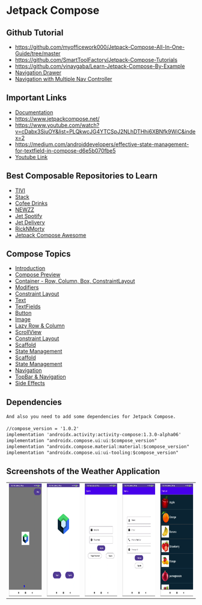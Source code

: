 # Jetpack Compose

## Github Tutorial

- https://github.com/myofficework000/Jetpack-Compose-All-In-One-Guide/tree/master
- https://github.com/SmartToolFactory/Jetpack-Compose-Tutorials
- https://github.com/vinaygaba/Learn-Jetpack-Compose-By-Example
- [Navigation Drawer](https://github.com/Foxpace/JetpackCompose-AppDrawerExample/tree/master)
- [Navigation with Multiple Nav Controller](https://github.com/bajpaiNikhil/navigationInCompose/tree/master)

## Important Links

- [Documentation](https://developer.android.com/jetpack/compose/documentation)
- https://www.jetpackcompose.net/
- https://www.youtube.com/watch?v=cDabx3SjuOY&list=PLQkwcJG4YTCSpJ2NLhDTHhi6XBNfk9WiC&index=2
- https://medium.com/androiddevelopers/effective-state-management-for-textfield-in-compose-d6e5b070fbe5
- [Youtube Link](https://github.com/siba-x-prasad/ComposePlayground/blob/main/readMe/ComposeYoutube.md)

## Best Composable Repositories to Learn

- [TIVI](https://github.com/chrisbanes/tivi)
- [Stack](https://github.com/tylerbwong/stack/)
- [Cofee Drinks](https://github.com/AlexZhukovich/CoffeeDrinksWithJetpackCompose)
- [NEWZZ](https://github.com/Akashkamble/Newzz-Compose)
- [Jet Spotify](https://github.com/sunny52525/JetSpotify)
- [Jet Delivery](https://github.com/vipulasri/JetDelivery)
- [RickNMorty](https://github.com/a914-gowtham/RickNMortyCompose)
- [Jetpack Compose Awesome](https://github.com/jetpack-compose/jetpack-compose-awesome)

## Compose Topics
- [Introduction](https://github.com/siba-x-prasad/ComposePlayground/blob/main/readMe/1.Introduction.md)
- [Compose Preview](https://github.com/siba-x-prasad/ComposePlayground/blob/main/readMe/2.ComposePreview.md)
- [Container - Row, Column, Box, ConstraintLayout](https://github.com/siba-x-prasad/ComposePlayground/blob/master/readMe/3.layoutOrContainer.md)
- [Modifiers](https://github.com/siba-x-prasad/ComposePlayground/blob/main/readMe/4.Modifiers.md)
- [Constraint Layout](https://github.com/siba-x-prasad/ComposePlayground/blob/main/readMe/15.constraintLayout.md)
- [Text](https://github.com/siba-x-prasad/ComposePlayground/blob/main/readMe/5.Text.md)
- [TextFields](https://github.com/siba-x-prasad/ComposePlayground/blob/main/readMe/6.TextField.md)
- [Button](https://github.com/siba-x-prasad/ComposePlayground/blob/main/readMe/7.Button.md)
- [Image](https://github.com/siba-x-prasad/ComposePlayground/blob/main/readMe/8.Image.md)
- [Lazy Row & Column](https://github.com/siba-x-prasad/ComposePlayground/blob/main/readMe/9.LazyRowAndColumn.md)
- [ScrollView](https://github.com/siba-x-prasad/ComposePlayground/blob/main/readMe/10.ScrollView.md)
- [Constraint Layout](https://github.com/siba-x-prasad/ComposePlayground/blob/main/readMe/11.ConstraintLayout.md)
- [Scaffold](https://github.com/siba-x-prasad/ComposePlayground/blob/main/readMe/12.scaffold.md)
- [State Management](https://github.com/siba-x-prasad/ComposePlayground/blob/main/readMe/13.stateManagement.md)
- [Scaffold](https://github.com/siba-x-prasad/ComposePlayground/blob/main/readMe/scaffold.md)
- [State Management](https://github.com/siba-x-prasad/ComposePlayground/blob/main/readMe/stateManagement.md)
- [Navigation](https://github.com/siba-x-prasad/ComposePlayground/blob/main/readMe/14.Navigation.md)
- [TopBar & Navigation](https://github.com/siba-x-prasad/ComposePlayground/blob/main/readMe/topAppBarAndBottomNavigastionBar.md)
- [Side Effects](https://github.com/siba-x-prasad/ComposePlayground/blob/main/readMe/sideEffect.md)

## Dependencies
```
And also you need to add some dependencies for Jetpack Compose. 

//compose_version = '1.0.2'
implementation 'androidx.activity:activity-compose:1.3.0-alpha06'
implementation "androidx.compose.ui:ui:$compose_version"
implementation "androidx.compose.material:material:$compose_version"
implementation "androidx.compose.ui:ui-tooling:$compose_version"
```
## Screenshots of the Weather Application

<table>
<tr>
<td>
  <img src="https://github.com/siba-x-prasad/ComposePlayground/blob/main/screenshots/ss1.png" width="150" height="300" />
 </td>
<td>
 <img src="https://github.com/siba-x-prasad/ComposePlayground/blob/main/screenshots/ss2.png" width="150" height="300" /> 
</td>
  <td>
  <img src="https://github.com/siba-x-prasad/ComposePlayground/blob/main/screenshots/ss3.png" width="150" height="300" />
 </td>
   <td>
  <img src="https://github.com/siba-x-prasad/ComposePlayground/blob/main/screenshots/ss4.png" width="150" height="300" />
 </td>
  <td>
  <img src="https://github.com/siba-x-prasad/ComposePlayground/blob/main/screenshots/ss5.png" width="150" height="300" />
 </td>
</tr>
</table>
